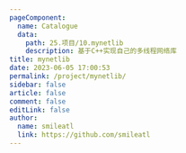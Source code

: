 ```yaml
---
pageComponent: 
  name: Catalogue
  data: 
    path: 25.项目/10.mynetlib
    description: 基于C++实现自己的多线程网络库
title: mynetlib
date: 2023-06-05 17:00:53
permalink: /project/mynetlib/
sidebar: false
article: false
comment: false
editLink: false
author: 
  name: smileatl
  link: https://github.com/smileatl
---
```

